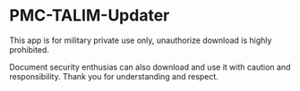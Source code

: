 # PMC-TALIM-Updater
This app is for military private use only, unauthorize download is highly prohibited.

Document security enthusias can also download and use it with caution and responsibility.
Thank you for understanding and respect.
